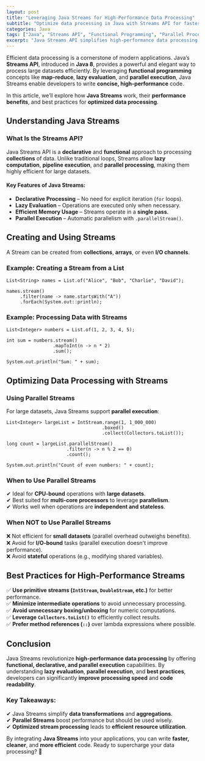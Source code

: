 ```yaml
---
layout: post
title: "Leveraging Java Streams for High-Performance Data Processing"
subtitle: "Optimize data processing in Java with Streams API for faster and more efficient computations."
categories: Java
tags: ["Java", "Streams API", "Functional Programming", "Parallel Processing", "Performance Optimization"]
excerpt: "Java Streams API simplifies high-performance data processing through functional programming, lazy evaluation, and parallel execution. Learn how to use Streams efficiently for real-world applications."
---
```

Efficient data processing is a cornerstone of modern applications. Java’s **Streams API**, introduced in **Java 8**, provides a powerful and elegant way to process large datasets efficiently. By leveraging **functional programming** concepts like **map-reduce**, **lazy evaluation**, and **parallel execution**, Java Streams enable developers to write **concise, high-performance** code.

In this article, we’ll explore how **Java Streams** work, their **performance benefits**, and best practices for **optimized data processing**.

## Understanding Java Streams

### What Is the Streams API?

Java Streams API is a **declarative** and **functional** approach to processing **collections** of data. Unlike traditional loops, Streams allow **lazy computation**, **pipeline execution**, and **parallel processing**, making them highly efficient for large datasets.

#### Key Features of Java Streams:

- **Declarative Processing** – No need for explicit iteration (`for` loops).
- **Lazy Evaluation** – Operations are executed only when necessary.
- **Efficient Memory Usage** – Streams operate in a **single pass**.
- **Parallel Execution** – Automatic parallelism with `.parallelStream()`.

## Creating and Using Streams

A Stream can be created from **collections**, **arrays**, or even **I/O channels**.

### Example: Creating a Stream from a List

```
List<String> names = List.of("Alice", "Bob", "Charlie", "David");

names.stream()
     .filter(name -> name.startsWith("A"))
     .forEach(System.out::println);
```

### Example: Processing Data with Streams

```
List<Integer> numbers = List.of(1, 2, 3, 4, 5);

int sum = numbers.stream()
                 .mapToInt(n -> n * 2)
                 .sum();

System.out.println("Sum: " + sum);
```

## Optimizing Data Processing with Streams

### Using Parallel Streams

For large datasets, Java Streams support **parallel execution**:

```
List<Integer> largeList = IntStream.range(1, 1_000_000)
                                   .boxed()
                                   .collect(Collectors.toList());

long count = largeList.parallelStream()
                      .filter(n -> n % 2 == 0)
                      .count();

System.out.println("Count of even numbers: " + count);
```

### When to Use Parallel Streams

✔ Ideal for **CPU-bound** operations with **large datasets**.  
✔ Best suited for **multi-core processors** to leverage **parallelism**.  
✔ Works well when operations are **independent and stateless**.

### When NOT to Use Parallel Streams

❌ Not efficient for **small datasets** (parallel overhead outweighs benefits).  
❌ Avoid for **I/O-bound** tasks (parallel execution doesn't improve performance).  
❌ Avoid **stateful** operations (e.g., modifying shared variables).

## Best Practices for High-Performance Streams

✅ **Use primitive streams (`IntStream`, `DoubleStream`, etc.)** for better performance.  
✅ **Minimize intermediate operations** to avoid unnecessary processing.  
✅ **Avoid unnecessary boxing/unboxing** for numeric computations.  
✅ **Leverage `Collectors.toList()`** to efficiently collect results.  
✅ **Prefer method references (`::`)** over lambda expressions where possible.

## Conclusion

Java Streams revolutionize **high-performance data processing** by offering **functional, declarative, and parallel execution** capabilities. By understanding **lazy evaluation**, **parallel execution**, and **best practices**, developers can significantly **improve processing speed** and **code readability**.

### Key Takeaways:
✔ Java Streams simplify **data transformations** and **aggregations**.  
✔ **Parallel Streams** boost performance but should be used wisely.  
✔ **Optimized stream processing** leads to **efficient resource utilization**.

By integrating **Java Streams** into your applications, you can write **faster, cleaner**, and **more efficient** code. Ready to supercharge your data processing? 🚀
